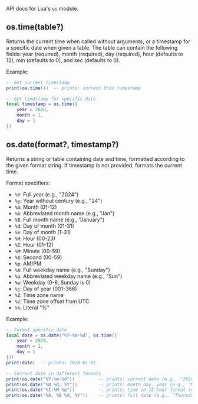 API docs for Lua's `os` module.

## os.time(table?)
Returns the current time when called without arguments, or a timestamp for a specific date when given a table. The table can contain the following fields: year (required), month (required), day (required), hour (defaults to 12), min (defaults to 0), and sec (defaults to 0).

Example:
```lua
-- Get current timestamp
print(os.time())  -- prints: current Unix timestamp

-- Get timestamp for specific date
local timestamp = os.time({
    year = 2020,
    month = 1,
    day = 1
})
```

## os.date(format?, timestamp?)
Returns a string or table containing date and time, formatted according to the given format string. If timestamp is not provided, formats the current time.

Format specifiers:
- `%Y`: Full year (e.g., "2024")
- `%y`: Year without century (e.g., "24")
- `%m`: Month (01-12)
- `%b`: Abbreviated month name (e.g., "Jan")
- `%B`: Full month name (e.g., "January")
- `%d`: Day of month (01-31)
- `%e`: Day of month (1-31)
- `%H`: Hour (00-23)
- `%I`: Hour (01-12)
- `%M`: Minute (00-59)
- `%S`: Second (00-59)
- `%p`: AM/PM
- `%A`: Full weekday name (e.g., "Sunday")
- `%a`: Abbreviated weekday name (e.g., "Sun")
- `%w`: Weekday (0-6, Sunday is 0)
- `%j`: Day of year (001-366)
- `%Z`: Time zone name
- `%z`: Time zone offset from UTC
- `%%`: Literal "%"

Example:
```lua
-- Format specific date
local date = os.date("%Y-%m-%d", os.time({
    year = 2020,
    month = 1,
    day = 1
}))
print(date)  -- prints: 2020-01-01

-- Current date in different formats
print(os.date("%Y-%m-%d"))         -- prints: current date (e.g., "2024-03-14")
print(os.date("%B %d, %Y"))        -- prints: month day, year (e.g., "March 14, 2024")
print(os.date("%I:%M %p"))         -- prints: time in 12-hour format (e.g., "02:30 PM")
print(os.date("%A, %B %d, %Y"))    -- prints: full date (e.g., "Thursday, March 14, 2024")
``` 